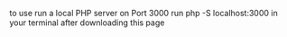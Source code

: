 to use run a local PHP server on Port 3000
run php -S localhost:3000 in your terminal after downloading this page
